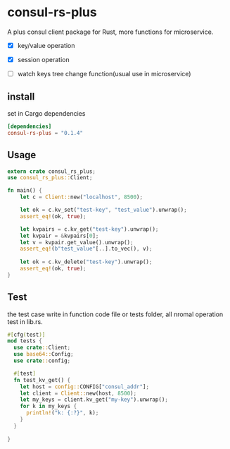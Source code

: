 # consul-rs-plus


A plus consul client package for Rust, more functions for microservice.

- [x] key/value operation
- [x] session operation
- [ ] watch keys tree change function(usual use in microservice)


## install
set in Cargo dependencies
```toml
[dependencies]
consul-rs-plus = "0.1.4"
```

## Usage
```rust
extern crate consul_rs_plus;
use consul_rs_plus::Client;

fn main() {
    let c = Client::new("localhost", 8500);

    let ok = c.kv_set("test-key", "test_value").unwrap();
    assert_eq!(ok, true);

    let kvpairs = c.kv_get("test-key").unwrap();
    let kvpair = &kvpairs[0];
    let v = kvpair.get_value().unwrap();
    assert_eq!(b"test_value"[..].to_vec(), v);
  
    let ok = c.kv_delete("test-key").unwrap();
    assert_eq!(ok, true);
}
```

## Test
the test case write in function code file or tests folder, all nromal operation test in lib.rs.
```rust
#[cfg(test)]
mod tests {
  use crate::Client;
  use base64::Config;
  use crate::config;

  #[test]
  fn test_kv_get() {
    let host = config::CONFIG["consul_addr"];
    let client = Client::new(host, 8500);
    let my_keys = client.kv_get("my-key").unwrap();
    for k in my_keys {
      println!("k: {:?}", k);
    }
  }
  
}
```




